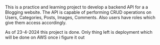 This is a practice and learning project to develop a backend API for a a Blogging website.
The API is capable of performing CRUD operations on Users, Categories, Posts, Images, Comments.
Also users have roles which give them access accordingly.

As of 23-4-2024 this project is done.
Only thing left is deployment which will be done on AWS once i figure it out
